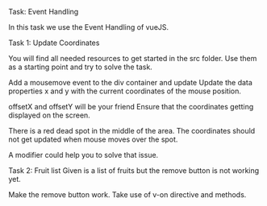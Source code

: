 Task: Event Handling

In this task we use the Event Handling of vueJS.

Task 1: Update Coordinates

You will find all needed resources to get started in the src folder. Use them as a starting point and try to solve the task.

Add a mousemove event to the div container and update
Update the data properties x and y with the current coordinates of the mouse position.

offsetX and offsetY will be your friend
Ensure that the coordinates getting displayed on the screen.

There is a red dead spot in the middle of the area. The coordinates should not get updated when mouse moves over the spot.

A modifier could help you to solve that issue.

Task 2: Fruit list
Given is a list of fruits but the remove button is not working yet.

Make the remove button work.
Take use of v-on directive and methods.
